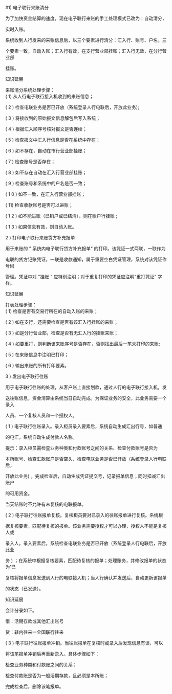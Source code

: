 #1) 电子联行来账清分
<p>为了加快资金结算的速度，现在电子联行来账的手工处理模式已改为：自动清分， </p>
    <p>实时入账。 </p>
    <p> 系统收到人行发来的来账信息后，以三个要素进行清分：汇入行、账号、户名。三 </p>
    <p>个要素一致，自动入账；汇入行有效，在支行营业部挂账；汇入行无效，在分行营业部 </p>
    <p>挂账。 </p>
    <p> 知识延展 </p>
    <p> 来账清分系统处理步骤： <br />
      ( 1) 从人行电子联行接入机收到的来账信息； </p>
    <p> ( 2 ) 检查电联业务是否已开放（系统登录人行电联后，开放此业务); </p>
    <p> ( 3 ) 将接收到的原始报文信息解包后写入系统； </p>
    <p> ( 4 ) 根据汇入顺序号核对报文是否连续； </p>
    <p> ( 5 ) 检查报文中汇入行信息是否在系统中存在；</p>
    <p>( 6 ) 如不存在，自动在市行营业部挂账； </p>
    <p> ( 7 ) 检查账号是否存在； </p>
    <p> ( 8 ) 如不存在自动在汇入行营业部挂账； </p>
    <p> ( 9 ) 检查账号和系统中的户名是否一致； </p>
    <p> ( 1 0 ) 如不一致，在汇入行营业部挂账； </p>
    <p> ( 11) 检查收款账号是否可以进账； </p>
    <p> ( 1 2 ) 如不能进账（已销户或已结清），则在账户行挂账 ; </p>
    <p> ( 1 3 ) 如果信息有效，则自动入账。</p>
    <p>2 ) 打印电子联行来账贷方补充报单 </p>
    <p> 用于来账的 &quot; 系统内电子联行贷方补充报单&quot; 的打印。该凭证一式两联，一联作为 </p>
    <p>电联的贷方记账凭证，一联是收款通知，属于重要空白凭证管理，系统对该凭证作号码 </p>
    <p>管理。凭证中对 &quot;挂账 &quot; 应特别注明；对于重复打印的凭证应注明&quot;重打凭证&quot; 字样。 </p>
    <p> 知识延展 </p>
    <p> 打表处理步骤： <br />
      ( 1) 检查是否有交易行所在的自动入账的来账； </p>
    <p> ( 2 ) 如在支行，还需要检查是否有该汇入行挂账的来账； </p>
    <p> ( 3 ) 如是分行营业部，检查是否有无汇入行的挂账来账； </p>
    <p> ( 4 ) 如要重打，则判断该来账序号是否存在，否则找出最后一笔未打印的来账; </p>
    <p> ( 5 ) 在来账信息中注明已打印； </p>
    <p> ( 6 ) 输出来账的所有打印要素。</p>
    <p>3 ) 发出电子联行往账 </p>
    <p> 用于电子联行往账的处理，从客户账上直接划款，通过人行的电子联行接入机，发 </p>
    <p>送往账信息，资金清算由系统当日自动完成。为保证业务的安全，此业务需要一个录入 </p>
    <p>人员、一个复核人员和一个授权人。 </p>
    <p> ( 1 ) 电子联行往账录入。录入柜员录入要素后，系统自动生成汇出行号，如普通 </p>
    <p>的电汇，系统自动生成付款人名称。 </p>
    <p> 提示：录入柜员需检査业务种类和付款账号之间的关系、检查付款账号是否为 </p>
    <p>本所账号、检查汇款账户是否空头、检查电联业务是否已开放（系统登录人行电联后， </p>
    <p>开放此业务) 。完成检查后，自动生成凭证提交号，记录报单信息；同时扣减汇出账户 </p>
    <p>的可用资金。 </p>
    <p> 当天结账时不允许有未复核的电联报单。 </p>
    <p> ( 2 ) 电子联行往账报单复核。复核柜员要对已录入的往账报单进行复核。系统根 </p>
    <p>据复核要素，匹配待复核的报单。该业务需要授权才可以办理，授权人不能是复核人或 </p>
    <p>录入人。录入要素后，系统检查电联业务是否已开放（系统登录人行电联后，开放此业 </p>
    <p>务 ) ；在系统中根据复核要素，匹配待复核的报单；处理账务，并修改报单的状态为'已 </p>
    <p>复核将报单信息发送到人行的电联接入机；当人行确认并发送后，自动更新该报单 </p>
    <p>的状态（已发送）。 </p>
    <p> 知识延展 </p>
    <p> 会计分录如下。 </p>
    <p> 借：活期存款或其他汇出账号 </p>
    <p> 贷：辖内往来一全国联行往来 </p>
    <p> ( 3 ) 电子联行往账报单冲销。当往账报单在复核时或录入后发现信息有误，可以 </p>
    <p>将该笔报单冲销后再重新录入。具体步骤如下： </p>
    <p> 检查业务种类和付款账之间的关系； </p>
    <p> 检查付款账是否为一般活期存款，且必须是本所账； </p>
    <p> 完成检查后，删除该笔报单。 </p>